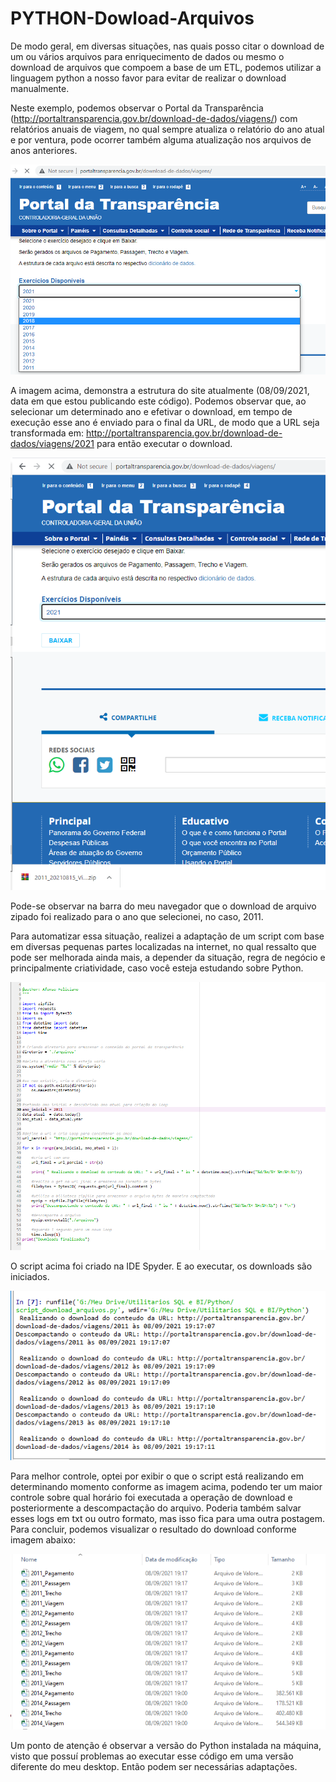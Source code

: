 # PYTHON-Dowload-Arquivos

De modo geral, em diversas situações, nas quais posso citar o download de um ou vários arquivos para enriquecimento de dados ou mesmo o download de arquivos que compoem a base de um ETL, podemos utilizar a linguagem python a nosso favor para evitar de realizar o download manualmente. <br/>

Neste exemplo, podemos observar o Portal da Transparência (http://portaltransparencia.gov.br/download-de-dados/viagens/) com relatórios anuais de viagem, no qual sempre atualiza o relatório do ano atual e por ventura, pode ocorrer também alguma atualização nos arquivos de anos anteriores. 

![Screenshot](imgs/Screenshot_1.png)

A imagem acima, demonstra a estrutura do site atualmente (08/09/2021, data em que estou publicando este código). Podemos observar que, ao selecionar um determinado ano e efetivar o download, em tempo de execução esse ano é enviado para o final da URL, de modo que a URL seja transformada em: http://portaltransparencia.gov.br/download-de-dados/viagens/2021 para então executar o download.


![Screenshot](imgs/Screenshot_2.png)

Pode-se observar na barra do meu navegador que o download de arquivo zipado foi realizado para o ano que selecionei, no caso, 2011. 

Para automatizar essa situação, realizei a adaptação de um script com base em diversas pequenas partes localizadas na internet, no qual ressalto que pode ser melhorada ainda mais, a depender da situação, regra de negócio e principalmente criatividade, caso você esteja estudando sobre Python. 

![Screenshot](imgs/Screenshot_3.png)

O script acima foi criado na IDE Spyder. E ao executar, os downloads são iniciados. 

![Screenshot](imgs/Screenshot_4.png)

Para melhor controle, optei por exibir o que o script está realizando em determinando momento conforme as imagem acima, podendo ter um maior controle sobre qual horário foi executada a operação de download e posteriormente a descompactação do arquivo. Poderia também salvar esses logs em txt ou outro formato, mas isso fica para uma outra postagem. <br/>
Para concluir, podemos visualizar o resultado do download conforme imagem abaixo: 

![Screenshot](imgs/Screenshot_5.png)

Um ponto de atenção é observar a versão do Python instalada na máquina, visto que possuí problemas ao executar esse código em uma versão diferente do meu desktop. Então podem ser necessárias adaptações.

